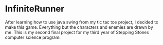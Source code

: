 # InfiniteRunner
After learning how to use java swing from my tic tac toe project, I decided to make this game.
Everything but the characters and enemies are drawn by me.
This is my second final project for my third year of Stepping Stones computer science program.
